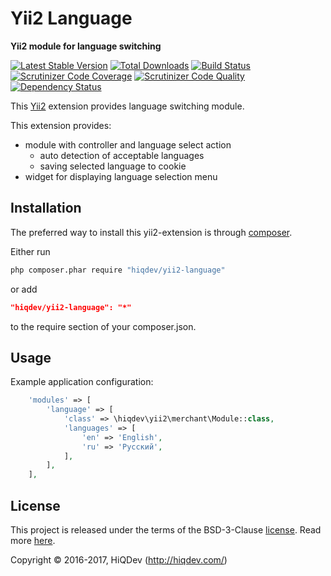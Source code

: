 # Yii2 Language

**Yii2 module for language switching**

[![Latest Stable Version](https://poser.pugx.org/hiqdev/yii2-language/v/stable)](https://packagist.org/packages/hiqdev/yii2-language)
[![Total Downloads](https://poser.pugx.org/hiqdev/yii2-language/downloads)](https://packagist.org/packages/hiqdev/yii2-language)
[![Build Status](https://img.shields.io/travis/hiqdev/yii2-language.svg)](https://travis-ci.org/hiqdev/yii2-language)
[![Scrutinizer Code Coverage](https://img.shields.io/scrutinizer/coverage/g/hiqdev/yii2-language.svg)](https://scrutinizer-ci.com/g/hiqdev/yii2-language/)
[![Scrutinizer Code Quality](https://img.shields.io/scrutinizer/g/hiqdev/yii2-language.svg)](https://scrutinizer-ci.com/g/hiqdev/yii2-language/)
[![Dependency Status](https://www.versioneye.com/php/hiqdev:yii2-language/dev-master/badge.svg)](https://www.versioneye.com/php/hiqdev:yii2-language/dev-master)

This [Yii2] extension provides language switching module.

This extension provides:

- module with controller and language select action
    - auto detection of acceptable languages
    - saving selected language to cookie
- widget for displaying language selection menu

[yii2]: http://yiiframework.com/

## Installation

The preferred way to install this yii2-extension is through [composer](http://getcomposer.org/download/).

Either run

```sh
php composer.phar require "hiqdev/yii2-language"
```

or add

```json
"hiqdev/yii2-language": "*"
```

to the require section of your composer.json.

## Usage

Example application configuration:
 
```php
    'modules' => [
        'language' => [
            'class' => \hiqdev\yii2\merchant\Module::class,
            'languages' => [
                'en' => 'English',
                'ru' => 'Русский',
            ],
        ],
    ],
```

## License

This project is released under the terms of the BSD-3-Clause [license](LICENSE).
Read more [here](http://choosealicense.com/licenses/bsd-3-clause).

Copyright © 2016-2017, HiQDev (http://hiqdev.com/)
